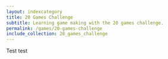 ```yaml
---
layout: indexcategory
title: 20 Games Challenge
subtitle: Learning game making with the 20 games challenge.
permalink: /games/20-games-challenge
include_collection: 20_games_challenge
---
```


Test test
